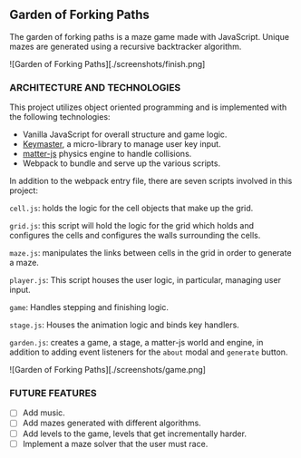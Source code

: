 ## Garden of Forking Paths
  The garden of forking paths is a maze game made with JavaScript. Unique mazes are generated using a recursive backtracker algorithm.

  ![Garden of Forking Paths][./screenshots/finish.png]

### ARCHITECTURE AND TECHNOLOGIES

This project utilizes object oriented programming and is implemented with the following technologies:

- Vanilla JavaScript for overall structure and game logic.
- [Keymaster](https://github.com/madrobby/keymaster), a micro-library to manage user key input.
- [matter-js](http://brm.io/matter-js/) physics engine to handle collisions.
- Webpack to bundle and serve up the various scripts.

In addition to the webpack entry file, there are seven scripts involved in this project:

`cell.js`: holds the logic for the cell objects that make up the grid.

`grid.js`: this script will hold the logic for the grid which holds and configures the cells and configures the walls surrounding the cells.

`maze.js`: manipulates the links between cells in the grid in order to generate a maze.

`player.js`: This script houses the user logic, in particular, managing user input.

`game`: Handles stepping and finishing logic.

`stage.js`: Houses the animation logic and binds key handlers.

`garden.js`: creates a game, a stage, a matter-js world and engine, in addition to adding event listeners for the `about` modal and `generate` button.

![Garden of Forking Paths][./screenshots/game.png]

### FUTURE FEATURES
- [ ] Add music.
- [ ] Add mazes generated with different algorithms.
- [ ] Add levels to the game, levels that get incrementally harder.
- [ ] Implement a maze solver that the user must race.

